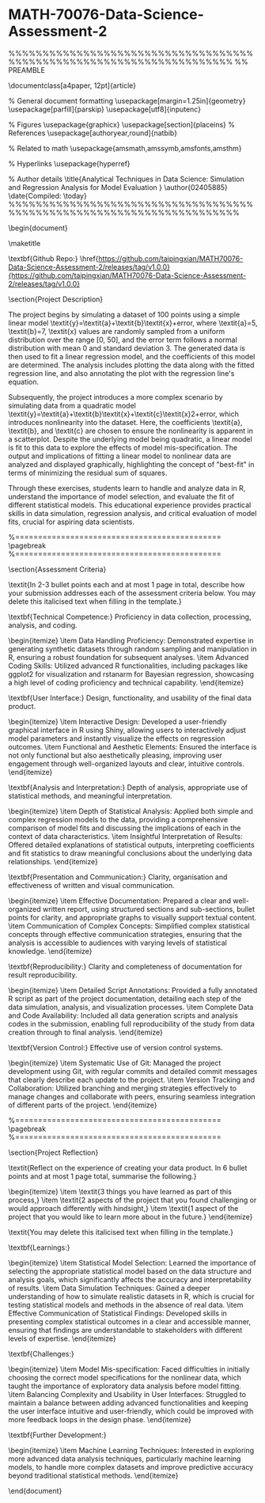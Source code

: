 # MATH-70076-Data-Science-Assessment-2
%%%%%%%%%%%%%%%%%%%%%%%%%%%%%%%%%%%%%%%%%%%%%%%%%%%%%%%%%%%%%%%%%%%%%
%% PREAMBLE

\documentclass[a4paper, 12pt]{article}

% General document formatting
\usepackage[margin=1.25in]{geometry}
\usepackage[parfill]{parskip}
\usepackage[utf8]{inputenc}

% Figures
\usepackage{graphicx}
\usepackage[section]{placeins} 
% References 
\usepackage[authoryear,round]{natbib}
    
% Related to math
\usepackage{amsmath,amssymb,amsfonts,amsthm}

% Hyperlinks
\usepackage{hyperref}

% Author details
\title{Analytical Techniques in Data Science: Simulation and Regression Analysis for Model Evaluation }
\author{02405885}
\date{Compiled: \today}
%%%%%%%%%%%%%%%%%%%%%%%%%%%%%%%%%%%%%%%%%%%%%%%%%%%%%%%%%%%%%%%%%%%%%%

\begin{document}

\maketitle

\textbf{Github Repo:} \href{https://github.com/taipingxian/MATH70076-Data-Science-Assessment-2/releases/tag/v1.0.0}{https://github.com/taipingxian/MATH70076-Data-Science-Assessment-2/releases/tag/v1.0.0}

\section{Project Description}

The project begins by simulating a dataset of 100 points using a simple linear model \textit{y}=\textit{a}+\textit{b}\textit{x}+error, where \textit{a}=5, \textit{b}=7, \textit{x} values are randomly sampled from a uniform distribution over the range [0, 50], and the error term follows a normal distribution with mean 0 and standard deviation 3. The generated data is then used to fit a linear regression model, and the coefficients of this model are determined. The analysis includes plotting the data along with the fitted regression line, and also annotating the plot with the regression line's equation.

Subsequently, the project introduces a more complex scenario by simulating data from a quadratic model \textit{y}=\textit{a}+\textit{b}\textit{x}+\textit{c}\textit{x}2+error, which introduces nonlinearity into the dataset. Here, the coefficients \textit{a}, \textit{b}, and \textit{c} are chosen to ensure the nonlinearity is apparent in a scatterplot. Despite the underlying model being quadratic, a linear model is fit to this data to explore the effects of model mis-specification. The output and implications of fitting a linear model to nonlinear data are analyzed and displayed graphically, highlighting the concept of "best-fit" in terms of minimizing the residual sum of squares.

Through these exercises, students learn to handle and analyze data in R, understand the importance of model selection, and evaluate the fit of different statistical models. This educational experience provides practical skills in data simulation, regression analysis, and critical evaluation of model fits, crucial for aspiring data scientists.



%=============================================
\pagebreak
%=============================================

\section{Assessment Criteria}

\textit{In 2-3 bullet points each and at most 1 page in total, describe how your submission addresses each of the assessment criteria below. You may delete this italicised text when filling in the template.} 

\textbf{Technical Competence:} Proficiency in data collection, processing, analysis, and coding.

\begin{itemize}
    \item Data Handling Proficiency: Demonstrated expertise in generating synthetic datasets through random sampling and manipulation in R, ensuring a robust foundation for subsequent analyses.
    \item Advanced Coding Skills: Utilized advanced R functionalities, including packages like ggplot2 for visualization and rstanarm for Bayesian regression, showcasing a high level of coding proficiency and technical capability.
\end{itemize}

\textbf{User Interface:} Design, functionality, and usability of the final data product.

\begin{itemize}
    \item Interactive Design: Developed a user-friendly graphical interface in R using Shiny, allowing users to interactively adjust model parameters and instantly visualize the effects on regression outcomes.
    \item Functional and Aesthetic Elements: Ensured the interface is not only functional but also aesthetically pleasing, improving user engagement through well-organized layouts and clear, intuitive controls.
\end{itemize}

\textbf{Analysis and Interpretation:} Depth of analysis, appropriate use of statistical methods, and meaningful interpretation.

\begin{itemize}
    \item Depth of Statistical Analysis: Applied both simple and complex regression models to the data, providing a comprehensive comparison of model fits and discussing the implications of each in the context of data characteristics.
    \item Insightful Interpretation of Results: Offered detailed explanations of statistical outputs, interpreting coefficients and fit statistics to draw meaningful conclusions about the underlying data relationships.
\end{itemize}

\textbf{Presentation and Communication:} Clarity, organisation and effectiveness of written and visual communication.

\begin{itemize}
    \item Effective Documentation: Prepared a clear and well-organized written report, using structured sections and sub-sections, bullet points for clarity, and appropriate graphs to visually support textual content.
    \item Communication of Complex Concepts: Simplified complex statistical concepts through effective communication strategies, ensuring that the analysis is accessible to audiences with varying levels of statistical knowledge.
\end{itemize}

\textbf{Reproducibility:} Clarity and completeness of documentation for result reproducibility.

\begin{itemize}
    \item Detailed Script Annotations: Provided a fully annotated R script as part of the project documentation, detailing each step of the data simulation, analysis, and visualization processes.
    \item Complete Data and Code Availability: Included all data generation scripts and analysis codes in the submission, enabling full reproducibility of the study from data creation through to final analysis.
\end{itemize}

\textbf{Version Control:} Effective use of version control systems.

\begin{itemize}
    \item Systematic Use of Git: Managed the project development using Git, with regular commits and detailed commit messages that clearly describe each update to the project.
    \item Version Tracking and Collaboration: Utilized branching and merging strategies effectively to manage changes and collaborate with peers, ensuring seamless integration of different parts of the project.
\end{itemize}

%=============================================
\pagebreak
%=============================================

\section{Project Reflection}

\textit{Reflect on the experience of creating your data product. In 6 bullet points and at most 1 page total, summarise the following.} 

\begin{itemize}
    \item \textit{3 things you have learned as part of this process,}
    \item \textit{2 aspects of the project that you found challenging or would approach differently with hindsight,} 
    \item \textit{1 aspect of the project that you would like to learn more about in the future.}
\end{itemize}

\textit{You may delete this italicised text when filling in the template.} 

\textbf{Learnings:}

\begin{itemize}
    \item Statistical Model Selection: Learned the importance of selecting the appropriate statistical model based on the data structure and analysis goals, which significantly affects the accuracy and interpretability of results.
    \item Data Simulation Techniques: Gained a deeper understanding of how to simulate realistic datasets in R, which is crucial for testing statistical models and methods in the absence of real data.
    \item Effective Communication of Statistical Findings: Developed skills in presenting complex statistical outcomes in a clear and accessible manner, ensuring that findings are understandable to stakeholders with different levels of expertise.
\end{itemize}

\textbf{Challenges:}

\begin{itemize}
    \item Model Mis-specification: Faced difficulties in initially choosing the correct model specifications for the nonlinear data, which taught the importance of exploratory data analysis before model fitting.
    \item Balancing Complexity and Usability in User Interfaces: Struggled to maintain a balance between adding advanced functionalities and keeping the user interface intuitive and user-friendly, which could be improved with more feedback loops in the design phase.
\end{itemize}

\textbf{Further Development:}

\begin{itemize}
    \item Machine Learning Techniques: Interested in exploring more advanced data analysis techniques, particularly machine learning models, to handle more complex datasets and improve predictive accuracy beyond traditional statistical methods.
\end{itemize}

\end{document}
